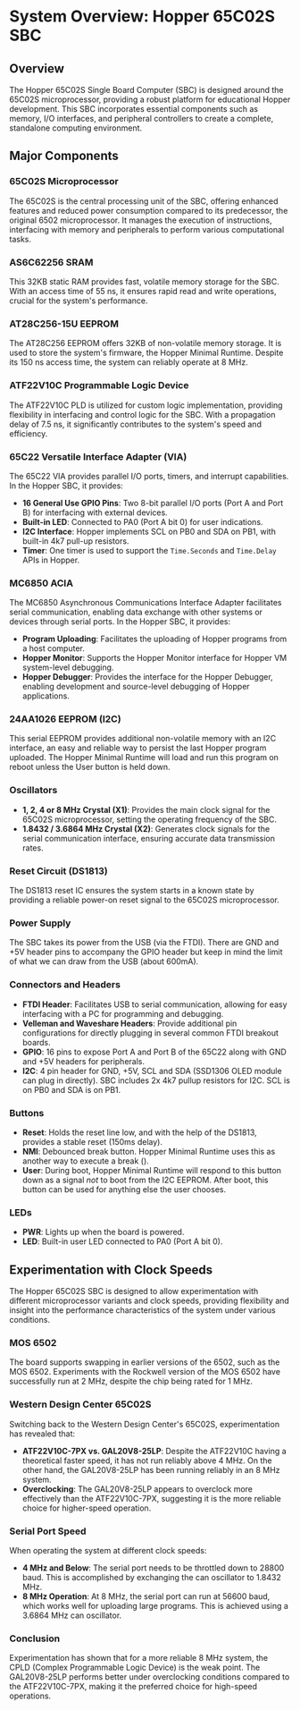 # System Overview: Hopper 65C02S SBC

## Overview
The Hopper 65C02S Single Board Computer (SBC) is designed around the 65C02S microprocessor, providing a robust platform for educational Hopper development. This SBC incorporates essential components such as memory, I/O interfaces, and peripheral controllers to create a complete, standalone computing environment.

## Major Components

### 65C02S Microprocessor
The 65C02S is the central processing unit of the SBC, offering enhanced features and reduced power consumption compared to its predecessor, the original 6502 microprocessor. It manages the execution of instructions, interfacing with memory and peripherals to perform various computational tasks.

### AS6C62256 SRAM
This 32KB static RAM provides fast, volatile memory storage for the SBC. With an access time of 55 ns, it ensures rapid read and write operations, crucial for the system's performance.

### AT28C256-15U EEPROM
The AT28C256 EEPROM offers 32KB of non-volatile memory storage. It is used to store the system's firmware, the Hopper Minimal Runtime. Despite its 150 ns access time, the system can reliably operate at 8 MHz.

### ATF22V10C Programmable Logic Device
The ATF22V10C PLD is utilized for custom logic implementation, providing flexibility in interfacing and control logic for the SBC. With a propagation delay of 7.5 ns, it significantly contributes to the system's speed and efficiency.

### 65C22 Versatile Interface Adapter (VIA)
The 65C22 VIA provides parallel I/O ports, timers, and interrupt capabilities. In the Hopper SBC, it provides:
- **16 General Use GPIO Pins**: Two 8-bit parallel I/O ports (Port A and Port B) for interfacing with external devices.
- **Built-in LED**: Connected to PA0 (Port A bit 0) for user indications.
- **I2C Interface**: Hopper implements SCL on PB0 and SDA on PB1, with built-in 4k7 pull-up resistors.
- **Timer**: One timer is used to support the `Time.Seconds` and `Time.Delay` APIs in Hopper.

### MC6850 ACIA
The MC6850 Asynchronous Communications Interface Adapter facilitates serial communication, enabling data exchange with other systems or devices through serial ports. In the Hopper SBC, it provides:
- **Program Uploading**: Facilitates the uploading of Hopper programs from a host computer.
- **Hopper Monitor**: Supports the Hopper Monitor interface for Hopper VM system-level debugging.
- **Hopper Debugger**: Provides the interface for the Hopper Debugger, enabling development and source-level debugging of Hopper applications.

### 24AA1026 EEPROM (I2C)
This serial EEPROM provides additional non-volatile memory with an I2C interface, an easy and reliable way to persist the last Hopper program uploaded. The Hopper Minimal Runtime will load and run this program on reboot unless the User button is held down.

### Oscillators
- **1, 2, 4 or 8 MHz Crystal (X1)**: Provides the main clock signal for the 65C02S microprocessor, setting the operating frequency of the SBC.
- **1.8432 / 3.6864 MHz Crystal (X2)**: Generates clock signals for the serial communication interface, ensuring accurate data transmission rates.

### Reset Circuit (DS1813)
The DS1813 reset IC ensures the system starts in a known state by providing a reliable power-on reset signal to the 65C02S microprocessor.

### Power Supply
The SBC takes its power from the USB (via the FTDI). There are GND and +5V header pins to accompany the GPIO header but keep in mind the limit of what we can draw from the USB (about 600mA).

### Connectors and Headers
- **FTDI Header**: Facilitates USB to serial communication, allowing for easy interfacing with a PC for programming and debugging.
- **Velleman and Waveshare Headers**: Provide additional pin configurations for directly plugging in several common FTDI breakout boards.
- **GPIO**: 16 pins to expose Port A and Port B of the 65C22 along with GND and +5V headers for peripherals.
- **I2C**: 4 pin header for GND, +5V, SCL and SDA (SSD1306 OLED module can plug in directly). SBC includes 2x 4k7 pullup resistors for I2C. SCL is on PB0 and SDA is on PB1.

### Buttons
- **Reset**: Holds the reset line low, and with the help of the DS1813, provides a stable reset (150ms delay).
- **NMI**: Debounced break button. Hopper Minimal Runtime uses this as another way to execute a break (<ctrl><C>).
- **User**: During boot, Hopper Minimal Runtime will respond to this button down as a signal *not* to boot from the I2C EEPROM. After boot, this button can be used for anything else the user chooses.

### LEDs
- **PWR**: Lights up when the board is powered.
- **LED**: Built-in user LED connected to PA0 (Port A bit 0).

## Experimentation with Clock Speeds

The Hopper 65C02S SBC is designed to allow experimentation with different microprocessor variants and clock speeds, providing flexibility and insight into the performance characteristics of the system under various conditions.

### MOS 6502
The board supports swapping in earlier versions of the 6502, such as the MOS 6502. Experiments with the Rockwell version of the MOS 6502 have successfully run at 2 MHz, despite the chip being rated for 1 MHz.

### Western Design Center 65C02S
Switching back to the Western Design Center's 65C02S, experimentation has revealed that:

- **ATF22V10C-7PX vs. GAL20V8-25LP**: Despite the ATF22V10C having a theoretical faster speed, it has not run reliably above 4 MHz. On the other hand, the GAL20V8-25LP has been running reliably in an 8 MHz system.
- **Overclocking**: The GAL20V8-25LP appears to overclock more effectively than the ATF22V10C-7PX, suggesting it is the more reliable choice for higher-speed operation.

### Serial Port Speed
When operating the system at different clock speeds:

- **4 MHz and Below**: The serial port needs to be throttled down to 28800 baud. This is accomplished by exchanging the can oscillator to 1.8432 MHz.
- **8 MHz Operation**: At 8 MHz, the serial port can run at 56600 baud, which works well for uploading large programs. This is achieved using a 3.6864 MHz can oscillator.

### Conclusion
Experimentation has shown that for a more reliable 8 MHz system, the CPLD (Complex Programmable Logic Device) is the weak point. The GAL20V8-25LP performs better under overclocking conditions compared to the ATF22V10C-7PX, making it the preferred choice for high-speed operations.